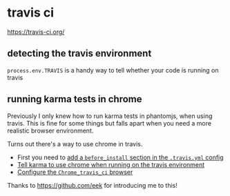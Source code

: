 # travis ci

<https://travis-ci.org/>

## detecting the travis environment

`process.env.TRAVIS` is a handy way to tell whether your code is running on travis

## running karma tests in chrome

Previously I only knew how to run karma tests in phantomjs, when using travis. This is fine for some things but falls apart when you need a more realistic browser environment.

Turns out there's a way to use chrome in travis.

- First you need to [add a `before_install` section in the `.travis.yml` config](https://github.com/joshwnj/react-visibility-sensor/pull/54/files#diff-354f30a63fb0907d4ad57269548329e3R7)
- [Tell karma to use chrome when running on the travis environment](https://github.com/joshwnj/react-visibility-sensor/pull/54/files#diff-a2a3b7b0c9c3b4b93b4aebf4e3ec3cfbR52)
- [Configure the `Chrome_travis_ci` browser](https://github.com/joshwnj/react-visibility-sensor/pull/54/files#diff-a2a3b7b0c9c3b4b93b4aebf4e3ec3cfbR55)

Thanks to <https://github.com/eek> for introducing me to this!
